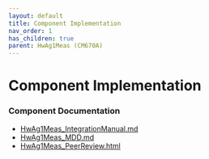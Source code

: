 ```yaml
---
layout: default
title: Component Implementation
nav_order: 1
has_children: true
parent: HwAg1Meas (CM670A)
---
```

# Component Implementation
### Component Documentation

- [HwAg1Meas_IntegrationManual.md](doc/HwAg1Meas_IntegrationManual.md)
- [HwAg1Meas_MDD.md](doc/HwAg1Meas_MDD.md)
- [HwAg1Meas_PeerReview.html](doc/HwAg1Meas_PeerReview.html)

